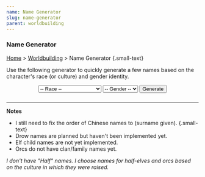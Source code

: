 ```yaml
---
name: Name Generator
slug: name-generator
parent: worldbuilding
---
```

### Name Generator
[Home](dm-operations-center) > [Worldbuilding](worldbuilding-menu) > Name Generator {.small-text}

<p>Use the following generator to quickly generate a few names based on the character's race (or culture) and gender identity.</p>

<div style="margin-bottom: 1.5rem; text-align:center;">
    <select id="selectRace">
        <option value="">-- Race --</option>
        <option value="Dragonborn">Dragonborn</option>
        <option value="Dwarf">Dwarf</option>
        <option value="Elf">Elf</option>
        <option value="Gnome">Gnome</option>
        <option value="Halfling">Halfling</option>
        <option value="HumanArabic">Human (Arabic)</option>
        <option value="HumanBarovian">Human (Barovian)</option>
        <option value="HumanCeltic">Human (Celtic)</option>
        <option value="HumanChinese">Human (Chinese)</option>
        <option value="HumanEgyptian">Human (Egyptian)</option>
        <option value="HumanEnglish">Human (English)</option>
        <option value="HumanFrench">Human (French)</option>
        <option value="HumanGerman">Human (German)</option>
        <option value="HumanGreek">Human (Greek)</option>
        <option value="HumanIndian">Human (Indian)</option>
        <option value="HumanMaori">Human (Maori)</option>
        <option value="HumanMesoamerican">Human (Mesoamerican)</option>
        <option value="HumanJapanese">Human (Japanese)</option>
        <option value="HumanNigerCongo">Human (Niger-Congo)</option>
        <option value="HumanNorse">Human (Norse)</option>
        <option value="HumanPolynesian">Human (Polynesian)</option>
        <option value="HumanRoman">Human (Roman)</option>
        <option value="HumanSlavic">Human (Slavic)</option>
        <option value="HumanSpanish">Human (Spanish)</option>
        <option value="Orc">Orc</option>
        <option value="Tiefling">Tiefling</option>
    </select>
    <select id="selectGender">
        <option value="">-- Gender --</option>
        <option value="Female">Female</option>
        <option value="Male">Male</option>
    </select>
    <button id="buttonGenerateName" onclick="generateName()"> 
        Generate 
    </button> 
</div>


<div class="result">
    <h4 style="text-align:center;"><span id="givenName"></span> <span id="familyName"></span></h4>
</div>

<hr/>

**Notes**
- I still need to fix the order of Chinese names to (surname given). {.small-text}
- Drow names are planned but haven't been implemented yet.
- Elf child names are not yet implemented.
- Orcs do not have clan/family names yet.

*I don't have "Half" names. I choose names for half-elves and orcs based on the culture in which they were raised.*

<script src="assets/js/character-name-generator.js"></script>
